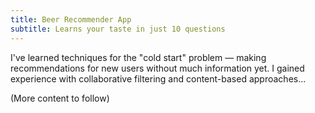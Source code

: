 ```yaml
---
title: Beer Recommender App
subtitle: Learns your taste in just 10 questions
---
```


I've learned techniques for the "cold start" problem — making recommendations for new users without much information yet. I gained experience with collaborative filtering and content-based approaches...

(More content to follow)
